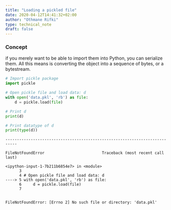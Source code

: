 ```yaml
---
title: "Loading a pickled file"
date: 2020-04-12T14:41:32+02:00
author: "Othmane Rifki"
type: technical_note
draft: false
---
```

### Concept
if you merely want to be able to import them into Python, you can serialize them. All this means is converting the object into a sequence of bytes, or a bytestream.


```python
# Import pickle package
import pickle

# Open pickle file and load data: d
with open('data.pkl', 'rb') as file:
    d = pickle.load(file)

# Print d
print(d)

# Print datatype of d
print(type(d))
```


    ---------------------------------------------------------------------------

    FileNotFoundError                         Traceback (most recent call last)

    <ipython-input-1-7b211b6854e7> in <module>
          3 
          4 # Open pickle file and load data: d
    ----> 5 with open('data.pkl', 'rb') as file:
          6     d = pickle.load(file)
          7 


    FileNotFoundError: [Errno 2] No such file or directory: 'data.pkl'


